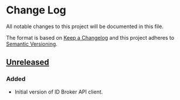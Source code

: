 # Change Log
All notable changes to this project will be documented in this file.

The format is based on [Keep a Changelog](http://keepachangelog.com/)
and this project adheres to [Semantic Versioning](http://semver.org/).

## [Unreleased]
### Added
- Initial version of ID Broker API client.

[Unreleased]: https://github.com/silinternational/idp-id-broker-php-client/compare/071923e...HEAD
